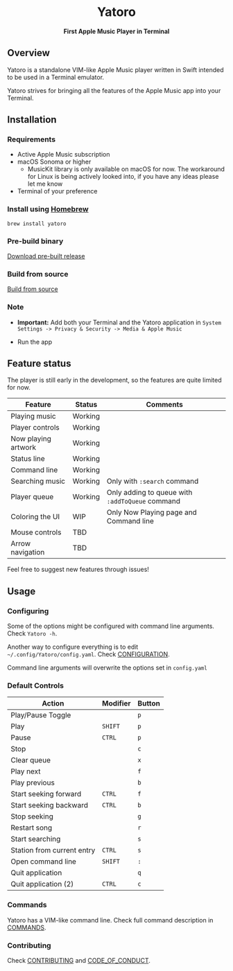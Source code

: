 <div align="center">

# Yatoro
**First Apple Music Player in Terminal**

</div>


## Overview

Yatoro is a standalone VIM-like Apple Music player written in Swift intended to be used in a Terminal emulator.

Yatoro strives for bringing all the features of the Apple Music app into your Terminal.


## Installation

### Requirements

- Active Apple Music subscription
- macOS Sonoma or higher
    - MusicKit library is only available on macOS for now. The workaround for Linux is being actively looked into, if you have any ideas please let me know
- Terminal of your preference

### Install using [Homebrew](https://brew.sh)

```
brew install yatoro
```

### Pre-build binary

[Download pre-built release][release_page]

### Build from source

[Build from source](BUILD.md)

### Note

- **Important:** Add both your Terminal and the Yatoro application in `System Settings -> Privacy & Security -> Media & Apple Music`

- Run the app

## Feature status

The player is still early in the development, so the features are quite limited for now.

| Feature             | Status  | Comments                                        |
| ------------------- | ------- | ----------------------------------------------- |
| Playing music       | Working |                                                 |
| Player controls     | Working |                                                 |
| Now playing artwork | Working |                                                 |
| Status line         | Working |                                                 |
| Command line        | Working |                                                 |
| Searching music     | Working | Only with `:search` command                     |
| Player queue        | Working | Only adding to queue with `:addToQueue` command |
| Coloring the UI     |   WIP   | Only Now Playing page and Command line          |
| Mouse controls      |   TBD   |                                                 |
| Arrow navigation    |   TBD   |                                                 |

Feel free to suggest new features through issues!


## Usage

### Configuring

Some of the options might be configured with command line arguments. Check `Yatoro -h`.

Another way to configure everything is to edit `~/.config/Yatoro/config.yaml`. Check [CONFIGURATION](CONFIGURATION.md).

Command line arguments will overwrite the options set in `config.yaml`

### Default Controls

| Action                     | Modifier | Button |
|----------------------------| -------- | ------ |
| Play/Pause Toggle          |          |  `p`   |
| Play                       |  `SHIFT` |  `p`   |
| Pause                      |  `CTRL`  |  `p`   |
| Stop                       |          |  `c`   |
| Clear queue                |          |  `x`   |
| Play next                  |          |  `f`   |
| Play previous              |          |  `b`   |
| Start seeking forward      |  `CTRL`  |  `f`   |
| Start seeking backward     |  `CTRL`  |  `b`   |
| Stop seeking               |          |  `g`   |
| Restart song               |          |  `r`   |
| Start searching            |          |  `s`   |
| Station from current entry |  `CTRL`  |  `s`   |
| Open command line          |  `SHIFT` |  `:`   |
| Quit application           |          |  `q`   |
| Quit application (2)       |  `CTRL`  |  `c`   |

### Commands

Yatoro has a VIM-like command line. Check full command description in [COMMANDS](COMMANDS.md).


### Contributing

Check [CONTRIBUTING](CONTRIBUTING.md) and [CODE_OF_CONDUCT](CODE_OF_CONDUCT.md).


[release_page]: https://github.com/jayadamsmorgan/Yatoro/releases 
[release_issue]: https://github.com/jayadamsmorgan/Yatoro/issues/3
